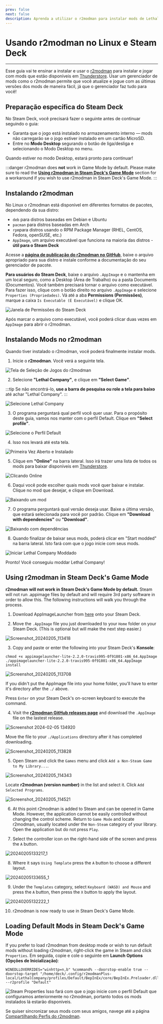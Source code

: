 ```yaml
---
prev: false
next: false
description: Aprenda a utilizar o r2modman para instalar mods de Lethal Company pela Thunderstore no Linux.
---
```


# Usando r2modman no Linux e Steam Deck

***

Esse guia vai te ensinar a instalar e usar o [r2modman](https://github.com/ebkr/r2modmanPlus/releases/latest/) para instalar e jogar com mods que estão disponíveis em [Thunderstore](https://thunderstore.io/c/lethal-company/). Usar um gerenciador de mods como o r2modman permite que você atualize e jogue com as últimas versões dos mods de maneira fácil, já que o gerenciador faz tudo para você!

## Preparação específica do Steam Deck

No Steam Deck, você precisará fazer o seguinte antes de continuar seguindo o guia:

- Garanta que o jogo está instalado no armazenamento interno — mods não carregarão se o jogo estiver instalado em um cartão MicroSD.
- Entre no **Modo Desktop** segurando o botão de liga/desliga e selecionando o Modo Desktop no menu.

Quando estiver no modo Desktop, estará pronto para continuar!

:::danger
r2modman does **not** work in Game Mode by default. Please make sure to read the [**Using r2modman in Steam Deck's Game Mode**](installing-r2modman-linux?id=using-r2modman-in-steam-decks-game-mode) section for a workaround if you wish to use r2modman in Steam Deck's Game Mode.
:::

## Instalando r2modman

No Linux o r2modman está disponível em diferentes formatos de pacotes, dependendo da sua distro:

- `deb` para distros baseadas em Debian e Ubuntu
- `pacman` para distros baseadas em Arch
- `rpm`para distros usando o RPM Package Manager (RHEL, CentOS, Fedora, openSUSE, etc.)
- `AppImage`, um arquivo executável que funciona na maioria das distros - **útil para o Steam Deck**

Acesse a [**página de publicação do r2modman no GitHub**](https://github.com/ebkr/r2modmanPlus/releases/latest/), baixe o arquivo apropriado para sua distro e instale conforme a documentação do seu gerenciador de pacote.

**Para usuários do Steam Deck**, baixe o arquivo `.AppImage` e o mantenha em um local seguro, como a Desktop (Área de Trabalho) ou a pasta Documents (Documentos). Você também precisará tornar o arquivo como executável. Para fazer isso, clique com o botão direito no arquivo `.AppImage` e selecione `Properties (Propriedades)`. Vá até a aba **Permissions (Permissões)**, marque a caixa `Is Executable (É Executável)` e clique OK.

![Janela de Permissões do Steam Deck](/images/r2modman-linux/appimageproperties.png)

Após marcar o arquivo como executável, você poderá clicar duas vezes em `AppImage` para abrir o r2modman.

## Instalando Mods no r2modman

Quando tiver instalado o r2modman, você poderá finalmente instalar mods.

1. Inicie o **r2modman**. Você verá a seguinte tela.

![Tela de Seleção de Jogos do r2modman](/images/r2modman-install/gameselection.png)

2. Selecione **"Lethal Company"**, e clique em **"Select Game"**.

:::tip
Se não encontrá-lo, **use a barra de pesquisa ou role a tela para baixo** até achar "Lethal Company".
:::

![Selecione Lethal Company](/images/r2modman-install/selectlc.png)

3. O programa perguntará qual perfil você quer usar. Para o propósito deste guia, vamos nos manter com o perfil Default. Clique em **"Select profile"**.

![Selecione o Perfil Default](/images/r2modman-install/profileselect.png)

4. Isso nos levará até esta tela.

![Primeira Vez Aberto e Instalado](/images/r2modman-install/firsttimeinstall.png)

5. Clique em **"Online"** na barra lateral. Isso irá trazer uma lista de todos os mods para baixar disponíveis em [Thunderstore](https://thunderstore.io/c/lethal-company/).

![Clicando Online](/images/r2modman-install/selectonline.png)

6. Daqui você pode escolher quais mods você quer baixar e instalar. Clique no mod que desejar, e clique em Download.

![Baixando um mod](/images/r2modman-install/download.png)

7. O programa perguntará qual versão deseja usar. Baixe a última versão, que estará selecionada para você por padrão. Clique em **"Download with dependencies"** ou **"Download"**.

![Baixando com dependências](/images/r2modman-install/downloadlatest.png)

8. Quando finalizar de baixar seus mods, poderá clicar em "Start modded" na barra lateral. Isto fará com que o jogo inicie com seus mods.

![Iniciar Lethal Company Moddado](/images/r2modman-install/startmodded.png)

Pronto! Você conseguiu moddar Lethal Company!

## Using r2modman in Steam Deck's Game Mode

**r2modman will not work in Steam Deck's Game Mode by default.** Steam will not run .appimage files by default and will require 3rd party software in order to allow this. The following instructions will walk you through the process.

1. Download AppImageLauncher from [here](https://github.com/TheAssassin/AppImageLauncher/releases/download/v2.2.0/appimagelauncher-lite-2.2.0-travis995-0f91801-x86_64.AppImage) onto your Steam Deck.

2. Move the `.AppImage` file you just downloaded to your `Home` folder on your Steam Deck. (This is optional but will make the next step easier.)

![Screenshot\_20240205\_113418](https://github.com/LethalCompany/ModdingWiki/assets/32438781/68e16680-5d3e-46b8-b3e0-2ebf53579296)

3. Copy and paste or enter the following into your Steam Deck's **Konsole**:

```
chmod +x appimagelauncher-lite-2.2.0-travis995-0f91801-x86_64.AppImage
./appimagelauncher-lite-2.2.0-travis995-0f91801-x86_64.AppImage install
```

![Screenshot\_20240205\_113708](https://github.com/LethalCompany/ModdingWiki/assets/32438781/11e6c411-7dc7-4fc3-9506-2e0166ed12b1)

If you didn't put the AppImage file into your home folder, you'll have to enter it's directory after the `./` above.

Press `Enter` on your Steam Deck's on-screen keyboard to execute the command.

4. Visit the [**r2modman GitHub releases page**](https://github.com/ebkr/r2modmanPlus/releases/latest/) and download the `.AppImage` file on the lastest release.

![Screenshot 2024-02-05 134920](https://github.com/LethalCompany/ModdingWiki/assets/32438781/02df1e40-79d4-4852-a57a-52a3d3cebe6a)

Move the file to your `./Applications` directory after it has completed downloading.

![Screenshot\_20240205\_113828](https://github.com/LethalCompany/ModdingWiki/assets/32438781/9b7e55c1-ca29-454e-9674-e418f81c8246)

5. Open Steam and click the `Games` menu and click `Add a Non-Steam Game to My Library...`.

![Screenshot\_20240205\_114343](https://github.com/LethalCompany/ModdingWiki/assets/32438781/08b3aef4-0137-4c34-96c8-3b204cd089df)

Locate **r2modman (version number)** in the list and select it. Click `Add Selected Programs`.

![Screenshot\_20240205\_114521](https://github.com/LethalCompany/ModdingWiki/assets/32438781/2d6bec47-a312-4939-aefd-1fcca6d455ea)

6. At this point r2modman is added to Steam and can be opened in Game Mode. However, the application cannot be easily controlled without changing the control scheme.
   Return to `Game Mode` and locate r2modman, usually located under the `Non-Steam` category of your library. Open the application but do not press `Play`.

7. Select the controller icon on the right-hand side of the screen and press the `A` button.

![20240205133217\_1](https://github.com/LethalCompany/ModdingWiki/assets/32438781/bdcb5a97-86a8-40b3-9353-56991ab3e3b4)

8. Where it says `Using Template` press the `A` button to choose a different layout.

![20240205133655\_1](https://github.com/LethalCompany/ModdingWiki/assets/32438781/250ab9aa-8c78-44c5-9865-6c9072e507ca)

9. Under the `Templates` category, select `Keyboard (WASD) and Mouse` and press the `A` button, then press the `X` button to apply the layout.

![20240205132222\_1](https://github.com/LethalCompany/ModdingWiki/assets/32438781/a7a77152-521b-488c-aa47-9f5cf8129031)

10. r2modman is now ready to use in Steam Deck's Game Mode.

## Loading Default Mods in Steam Deck's Game Mode

If you prefer to load r2modman from desktop mode or wish to run default mods without loading r2modman, right-click the game in Steam and click `Properties`. Em seguida, copie e cole o seguinte em **Launch Options (Opções de Inicialização)**:

```
WINEDLLOVERRIDES="winhttp=n,b" %command% --doorstop-enable true --doorstop-target "/home/deck/.config/r2modmanPlus-local/LethalCompany/profiles/Default/BepInEx/core/BepInEx.Preloader.dll" --r2profile "Default"
```

![Steam Properties](/images/r2modman-linux/steamproperties.png)
Isso fará com que o jogo inicie com o perfil Default que configuramos anteriormente no r2modman, portanto todos os mods instalados lá estarão disponíveis.

Se quiser sincronizar seus mods com seus amigos, navege até a página [Compartilhando Perfis do r2modman](syncing-mods).
